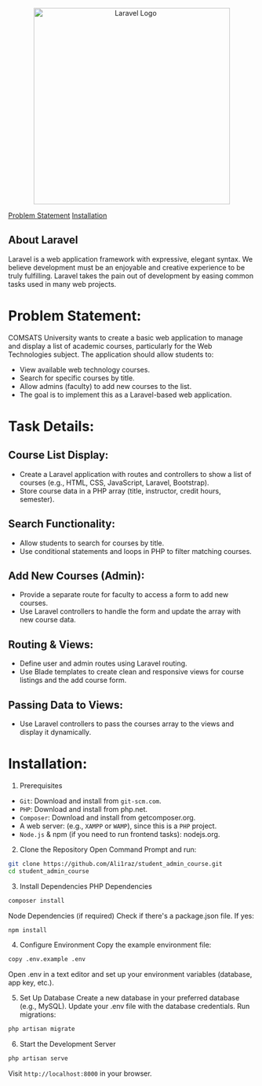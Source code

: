 <p align="center"><a href="https://laravel.com" target="_blank"><img src="https://raw.githubusercontent.com/laravel/art/master/logo-lockup/5%20SVG/2%20CMYK/1%20Full%20Color/laravel-logolockup-cmyk-red.svg" width="400" alt="Laravel Logo"></a></p>

<a href="#problem-statement">Problem Statement</a>
<a href="#installation">Installation</a>

## About Laravel

Laravel is a web application framework with expressive, elegant syntax. We believe development must be an enjoyable and creative experience to be truly fulfilling. Laravel takes the pain out of development by easing common tasks used in many web projects.

# Problem Statement:

COMSATS University wants to create a basic web application to manage and display a list of academic courses, particularly for the Web Technologies subject. The application should allow students to:

-   View available web technology courses.
-   Search for specific courses by title.
-   Allow admins (faculty) to add new courses to the list.
-   The goal is to implement this as a Laravel-based web application.

# Task Details:

## Course List Display:

-   Create a Laravel application with routes and controllers to show a list of courses (e.g., HTML, CSS, JavaScript, Laravel, Bootstrap).
-   Store course data in a PHP array (title, instructor, credit hours, semester).

## Search Functionality:

-   Allow students to search for courses by title.
-   Use conditional statements and loops in PHP to filter matching courses.

## Add New Courses (Admin):

-   Provide a separate route for faculty to access a form to add new courses.
-   Use Laravel controllers to handle the form and update the array with new course data.

## Routing & Views:

-   Define user and admin routes using Laravel routing.
-   Use Blade templates to create clean and responsive views for course listings and the add course form.

## Passing Data to Views:

-   Use Laravel controllers to pass the courses array to the views and display it dynamically.

# Installation:

1. Prerequisites

-   `Git`: Download and install from `git-scm.com`.
-   `PHP`: Download and install from php.net.
-   `Composer`: Download and install from getcomposer.org.
-   A web server: (e.g., `XAMPP` or `WAMP`), since this is a `PHP` project.
-   `Node.js` & npm (if you need to run frontend tasks): nodejs.org.

2. Clone the Repository
Open Command Prompt and run:

```sh
git clone https://github.com/Ali1raz/student_admin_course.git
cd student_admin_course
```

3. Install Dependencies
PHP Dependencies

```sh
composer install
```

Node Dependencies (if required)
Check if there's a package.json file. If yes:

```sh
npm install
```

4. Configure Environment
Copy the example environment file:

```sh
copy .env.example .env
```

Open .env in a text editor and set up your environment variables (database, app key, etc.).

5. Set Up Database
Create a new database in your preferred database (e.g., MySQL).
Update your .env file with the database credentials.
Run migrations:
```sh
php artisan migrate
```

6. Start the Development Server
```sh
php artisan serve
```

Visit `http://localhost:8000` in your browser.
